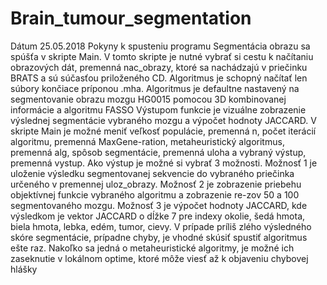 # Brain_tumour_segmentation
Dátum 25.05.2018
Pokyny k spusteniu programu
Segmentácia obrazu sa spúšťa v skripte Main. V tomto skripte je nutné vybrať si cestu k načítaniu obrazových dát, premenná nac_obrazy, ktoré sa nachádzajú v priečinku BRATS a sú súčasťou priloženého CD. Algoritmus je schopný načítať len súbory končiace príponou .mha. Algoritmus je defaultne nastavený na segmentovanie obrazu mozgu HG0015 pomocou 3D kombinovanej informácie a algoritmu FASSO Výstupom funkcie je vizuálne zobrazenie výslednej segmentácie vybraného mozgu a výpočet hodnoty JACCARD. V skripte Main je možné meniť veľkosť populácie, premenná n, počet iterácií algoritmu, premenná MaxGene-ration, metaheuristický algoritmus, premenná alg, spôsob segmentácie, premenná uloha a vybraný výstup, premenná vystup. Ako výstup je možné si vybrať 3 možnosti. Možnosť 1 je uloženie výsledku segmentovanej sekvencie do vybraného priečinka určeného v premennej uloz_obrazy.
Možnosť 2 je zobrazenie priebehu objektívnej funkcie vybraného algoritmu a zobrazenie re-zov 50 a 100 segmentovaného mozgu.
Možnosť 3 je výpočet hodnoty JACCARD, kde výsledkom je vektor JACCARD o dĺžke 7 pre indexy okolie, šedá hmota, biela hmota, lebka, edém, tumor, cievy.
V prípade príliš zlého výsledného skóre segmentácie, prípadne chyby, je vhodné skúsiť spustiť algoritmus ešte raz. Nakoľko sa jedná o metaheuristické algoritmy, je možné ich zaseknutie v lokálnom optime, ktoré môže viesť až k objaveniu chybovej hlášky

